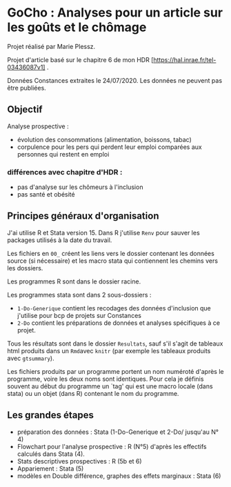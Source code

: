 # GoCho : Analyses pour un article sur les goûts et le chômage

Projet réalisé par Marie Plessz.

Projet d'article basé sur le chapitre 6 de mon HDR [https://hal.inrae.fr/tel-03436087v1] .

Données Constances extraites le 24/07/2020. Les données ne peuvent pas être publiées.

## Objectif 

Analyse prospective : 

- évolution des consommations (alimentation, boissons, tabac) 
- corpulence pour les pers qui perdent leur emploi comparées aux personnes qui restent en emploi

### différences avec chapitre d'HDR : 

- pas d'analyse sur les chômeurs à l'inclusion
- pas santé et obésité

## Principes généraux d'organisation

J'ai utilise R et Stata version 15. Dans R j'utilise `Renv` pour sauver les packages 
utilisés à la date du travail.

Les fichiers en `00_` créent les liens vers le dossier contenant les données source (si nécessaire)
et les macro stata qui contiennent les chemins vers les dossiers.

Les programmes R sont dans le dossier racine.

Les programmes stata sont dans 2 sous-dossiers : 
- `1-Do-Generique` contient les recodages des données d'inclusion que j'utilise pour bcp de projets sur Constances
- `2-Do` contient les préparations de données et analyses spécifiques à ce projet.

Tous les résultats sont dans le dossier `Resultats`, sauf s'il s'agit de tableaux html produits dans un `Rmd`avec `knitr` (par exemple les tableaux produits avec `gtsummary`).

Les fichiers produits par un programme portent un nom numéroté d'après le programme, voire les deux noms sont identiques.
Pour cela je définis souvent au début du programme un `tag' qui est une macro locale (dans stata) ou un objet (dans R) contenant le nom du programme.

## Les grandes étapes

- préparation des données : Stata (1-Do-Generique et 2-Do/ jusqu'au N° 4)
- Flowchart pour l'analyse prospective : R (N°5) d'après les effectifs calculés dans Stata (4).
- Stats descriptives prospectives : R (5b et 6)
- Appariement : Stata (5)
- modèles en Double différence, graphes des effets marginaux : Stata (6)